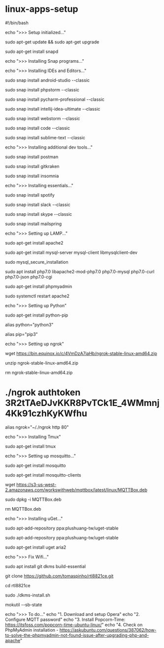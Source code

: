 # linux-apps-setup

#!/bin/bash

echo ">>> Setup initialized..."

sudo apt-get update && sudo apt-get upgrade

sudo apt-get install snapd



echo ">>> Installing Snap programs..."

echo ">>> Installing IDEs and Editors..."

sudo snap install android-studio --classic

sudo snap install phpstorm --classic

sudo snap install pycharm-professional --classic

sudo snap install intellij-idea-ultimate --classic

sudo snap install webstorm --classic

sudo snap install code --classic

sudo snap install sublime-text --classic


echo ">>> Installing additional dev tools..."

sudo snap install postman

sudo snap install gitkraken

sudo snap install insomnia


echo ">>> Installing essentials..."

sudo snap install spotify

sudo snap install slack --classic

sudo snap install skype --classic

sudo snap install mailspring




echo ">>> Setting up LAMP..."

sudo apt-get install apache2

sudo apt-get install mysql-server mysql-client libmysqlclient-dev

sudo mysql_secure_installation

sudo apt install php7.0 libapache2-mod-php7.0 php7.0-mysql php7.0-curl php7.0-json php7.0-cgi

sudo apt-get install phpmyadmin

sudo systemctl restart apache2



echo ">>> Setting up Python"

sudo apt-get install python-pip

alias python="python3"

alias pip="pip3"



echo ">>> Setting up ngrok"

wget https://bin.equinox.io/c/4VmDzA7iaHb/ngrok-stable-linux-amd64.zip

unzip ngrok-stable-linux-amd64.zip

rm ngrok-stable-linux-amd64.zip

# ./ngrok authtoken 3R2tTAeDJvKKR8PvTCk1E_4WMmnj4Kk91czhKyKWfhu

alias ngrok="~/./ngrok http 80"



echo ">>> Installing Tmux"

sudo apt-get install tmux



echo ">>> Setting up mosquitto..."

sudo apt-get install mosquitto

sudo apt-get install mosquitto-clients

wget https://s3-us-west-2.amazonaws.com/workswithweb/mqttbox/latest/linux/MQTTBox.deb

sudo dpkg -i MQTTBox.deb

rm MQTTBox.deb



echo ">>> Installing uGet..."

sudo apt-add-repository ppa:plushuang-tw/uget-stable

sudo apt-add-repository ppa:plushuang-tw/uget-stable

sudo apt-get install uget aria2



echo ">>> Fix Wifi..."

sudo apt install git dkms build-essential

git clone https://github.com/tomaspinho/rtl8821ce.git

cd rtl8821ce

sudo ./dkms-install.sh

mokutil --sb-state



echo ">>> To do..."
echo "1. Download and setup Opera"
echo "2. Configure MQTT password"
echo "3. Install Popcorn-Time: https://itsfoss.com/popcorn-time-ubuntu-linux/"
echo "4. Check on PhpMyAdmin installation - https://askubuntu.com/questions/387062/how-to-solve-the-phpmyadmin-not-found-issue-after-upgrading-php-and-apache"
